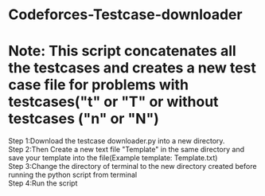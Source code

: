 # Codeforces-Testcase-downloader

# Note: This script concatenates all the testcases and creates a new test case file for problems with testcases("t" or "T" or without testcases ("n" or "N")
Step 1:Download the testcase downloader.py into a new directory.\
Step 2:Then Create a new text file "Template" in the same directory and save your template into the file(Example template: Template.txt)\
Step 3:Change the directory of terminal to the new directory created before running the python script from terminal\
Step 4:Run the script
